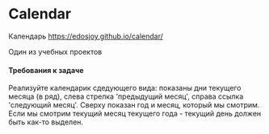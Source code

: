 # Calendar

Календарь https://edosjoy.github.io/calendar/

Один из учебных проектов

#### Требования к задаче
Реализуйте календарик сдедующего вида: показаны дни текущего месяца (в ряд), слева стрелка 'предыдущий месяц', справа ссылка 'следующий месяц'. Сверху показан год и месяц, который мы смотрим. Если мы смотрим текущий месяц текущего года - текущий день должен быть как-то выделен. 
